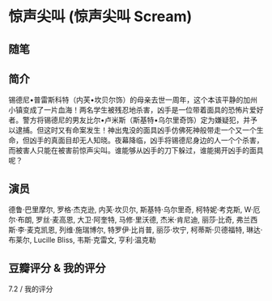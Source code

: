 # 惊声尖叫 (惊声尖叫 Scream)

## 随笔

## 简介

锡德尼•普雷斯科特（内芙•坎贝尔饰）的母亲去世一周年，这个本该平静的加州小镇变成了一片血海！两名学生被残忍地杀害，凶手是一位带着面具的恐怖片爱好者。警方将锡德尼的男友比尔•卢米斯（斯基特•乌尔里奇饰）定为嫌疑犯，并予以逮捕。但这时又有命案发生！神出鬼没的面具凶手仿佛死神般带走一个又一个生命，但凶手的真面目却无人知晓。夜幕降临，凶手将锡德尼身边的人一个个杀害，而被害人只能在被害前惊声尖叫。谁能够从凶手的刀下躲过，谁能揭开凶手的面具呢？

## 演员

德鲁·巴里摩尔, 罗格·杰克逊, 内芙·坎贝尔, 斯基特·乌尔里奇, 柯特妮·考克斯, W·厄尔·布朗, 罗丝·麦高恩, 大卫·阿奎特, 马修·里沃德, 杰米·肯尼迪, 丽莎·比奇, 弗兰西斯·李·麦克凯恩, 列维·施瑞博尔, 特罗伊·比肖普, 丽莎·坎宁, 柯蒂斯·贝德福特, 琳达·布莱尔, Lucille Bliss, 韦斯·克雷文, 亨利·温克勒

## 豆瓣评分 & 我的评分

7.2 / 我的评分
